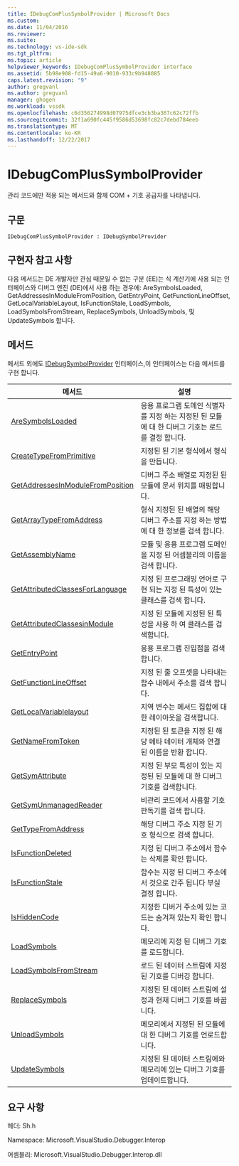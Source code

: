 ```yaml
---
title: IDebugComPlusSymbolProvider | Microsoft Docs
ms.custom: 
ms.date: 11/04/2016
ms.reviewer: 
ms.suite: 
ms.technology: vs-ide-sdk
ms.tgt_pltfrm: 
ms.topic: article
helpviewer_keywords: IDebugComPlusSymbolProvider interface
ms.assetid: 5b98e908-fd15-49a6-9010-933c9b948085
caps.latest.revision: "9"
author: gregvanl
ms.author: gregvanl
manager: ghogen
ms.workload: vssdk
ms.openlocfilehash: c6d356274998d07975dfce3cb3ba367c62c72ffb
ms.sourcegitcommit: 32f1a690fc445f9586d53698fc82c7debd784eeb
ms.translationtype: MT
ms.contentlocale: ko-KR
ms.lasthandoff: 12/22/2017
---
```

# <a name="idebugcomplussymbolprovider"></a>IDebugComPlusSymbolProvider
관리 코드에만 적용 되는 메서드와 함께 COM + 기호 공급자를 나타냅니다.  
  
## <a name="syntax"></a>구문  
  
```  
IDebugComPlusSymbolProvider : IDebugSymbolProvider  
```  
  
## <a name="notes-for-implementers"></a>구현자 참고 사항  
 다음 메서드는 DE 개발자만 관심 때문일 수 없는 구분 (EE)는 식 계산기에 사용 되는 인터페이스와 디버그 엔진 (DE)에서 사용 하는 경우에: AreSymbolsLoaded, GetAddressesInModuleFromPosition, GetEntryPoint, GetFunctionLineOffset, GetLocalVariableLayout, IsFunctionStale, LoadSymbols, LoadSymbolsFromStream, ReplaceSymbols, UnloadSymbols, 및 UpdateSymbols 합니다.  
  
## <a name="methods"></a>메서드  
 메서드 외에도 [IDebugSymbolProvider](../../../extensibility/debugger/reference/idebugsymbolprovider.md) 인터페이스,이 인터페이스는 다음 메서드를 구현 합니다.  
  
|메서드|설명|  
|------------|-----------------|  
|[AreSymbolsLoaded](../../../extensibility/debugger/reference/idebugcomplussymbolprovider-aresymbolsloaded.md)|응용 프로그램 도메인 식별자를 지정 하는 지정된 된 모듈에 대 한 디버그 기호는 로드를 결정 합니다.|  
|[CreateTypeFromPrimitive](../../../extensibility/debugger/reference/idebugcomplussymbolprovider-createtypefromprimitive.md)|지정된 된 기본 형식에서 형식을 만듭니다.|  
|[GetAddressesInModuleFromPosition](../../../extensibility/debugger/reference/idebugcomplussymbolprovider-getaddressesinmodulefromposition.md)|디버그 주소 배열로 지정된 된 모듈에 문서 위치를 매핑합니다.|  
|[GetArrayTypeFromAddress](../../../extensibility/debugger/reference/idebugcomplussymbolprovider-getarraytypefromaddress.md)|형식 지정된 된 배열의 해당 디버그 주소를 지정 하는 방법에 대 한 정보를 검색 합니다.|  
|[GetAssemblyName](../../../extensibility/debugger/reference/idebugcomplussymbolprovider-getassemblyname.md)|모듈 및 응용 프로그램 도메인을 지정 된 어셈블리의 이름을 검색 합니다.|  
|[GetAttributedClassesForLanguage](../../../extensibility/debugger/reference/idebugcomplussymbolprovider-getattributedclassesforlanguage.md)|지정 된 프로그래밍 언어로 구현 되는 지정 된 특성이 있는 클래스를 검색 합니다.|  
|[GetAttributedClassesinModule](../../../extensibility/debugger/reference/idebugcomplussymbolprovider-getattributedclassesinmodule.md)|지정 된 모듈에 지정된 된 특성을 사용 하 여 클래스를 검색합니다.|  
|[GetEntryPoint](../../../extensibility/debugger/reference/idebugcomplussymbolprovider-getentrypoint.md)|응용 프로그램 진입점을 검색합니다.|  
|[GetFunctionLineOffset](../../../extensibility/debugger/reference/idebugcomplussymbolprovider-getfunctionlineoffset.md)|지정 된 줄 오프셋을 나타내는 함수 내에서 주소를 검색 합니다.|  
|[GetLocalVariablelayout](../../../extensibility/debugger/reference/idebugcomplussymbolprovider-getlocalvariablelayout.md)|지역 변수는 메서드 집합에 대 한 레이아웃을 검색합니다.|  
|[GetNameFromToken](../../../extensibility/debugger/reference/idebugcomplussymbolprovider-getnamefromtoken.md)|지정된 된 토큰을 지정 된 해당 메타 데이터 개체와 연결 된 이름을 반환 합니다.|  
|[GetSymAttribute](../../../extensibility/debugger/reference/idebugcomplussymbolprovider-getsymattribute.md)|지정 된 부모 특성이 있는 지정된 된 모듈에 대 한 디버그 기호를 검색합니다.|  
|[GetSymUnmanagedReader](../../../extensibility/debugger/reference/idebugcomplussymbolprovider-getsymunmanagedreader.md)|비관리 코드에서 사용할 기호 판독기를 검색 합니다.|  
|[GetTypeFromAddress](../../../extensibility/debugger/reference/idebugcomplussymbolprovider-gettypefromaddress.md)|해당 디버그 주소 지정 된 기호 형식으로 검색 합니다.|  
|[IsFunctionDeleted](../../../extensibility/debugger/reference/idebugcomplussymbolprovider-isfunctiondeleted.md)|지정 된 디버그 주소에서 함수는 삭제를 확인 합니다.|  
|[IsFunctionStale](../../../extensibility/debugger/reference/idebugcomplussymbolprovider-isfunctionstale.md)|함수는 지정 된 디버그 주소에서 것으로 간주 됩니다 부실 결정 합니다.|  
|[IsHiddenCode](../../../extensibility/debugger/reference/idebugcomplussymbolprovider-ishiddencode.md)|지정한 디버거 주소에 있는 코드는 숨겨져 있는지 확인 합니다.|  
|[LoadSymbols](../../../extensibility/debugger/reference/idebugcomplussymbolprovider-loadsymbols.md)|메모리에 지정 된 디버그 기호를 로드합니다.|  
|[LoadSymbolsFromStream](../../../extensibility/debugger/reference/idebugcomplussymbolprovider-loadsymbolsfromstream.md)|로드 된 데이터 스트림에 지정 된 기호를 디버깅 합니다.|  
|[ReplaceSymbols](../../../extensibility/debugger/reference/idebugcomplussymbolprovider-replacesymbols.md)|지정된 된 데이터 스트림에 설정과 현재 디버그 기호를 바꿉니다.|  
|[UnloadSymbols](../../../extensibility/debugger/reference/idebugcomplussymbolprovider-unloadsymbols.md)|메모리에서 지정된 된 모듈에 대 한 디버그 기호를 언로드합니다.|  
|[UpdateSymbols](../../../extensibility/debugger/reference/idebugcomplussymbolprovider-updatesymbols.md)|지정된 된 데이터 스트림에와 메모리에 있는 디버그 기호를 업데이트합니다.|  
  
## <a name="requirements"></a>요구 사항  
 헤더: Sh.h  
  
 Namespace: Microsoft.VisualStudio.Debugger.Interop  
  
 어셈블리: Microsoft.VisualStudio.Debugger.Interop.dll